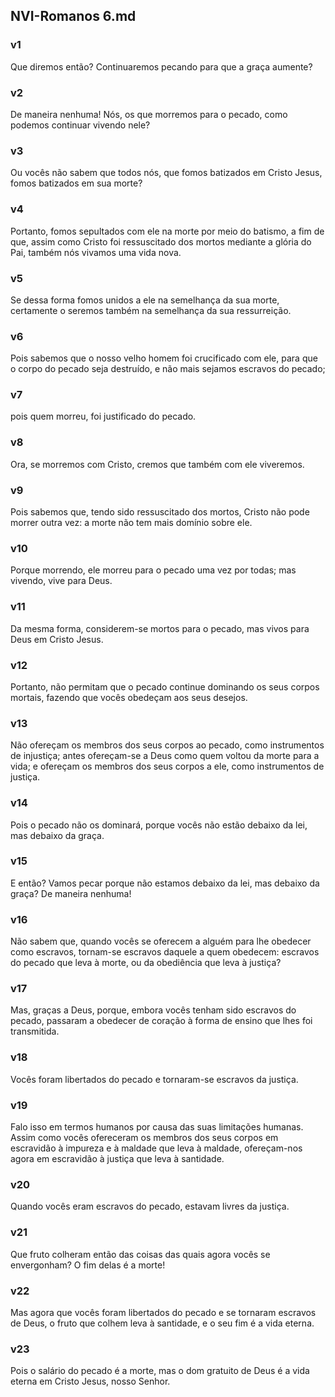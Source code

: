 ## NVI-Romanos 6.md
### v1
 Que diremos então? Continuaremos pecando para que a graça aumente?
### v2
 De maneira nenhuma! Nós, os que morremos para o pecado, como podemos continuar vivendo nele?
### v3
 Ou vocês não sabem que todos nós, que fomos batizados em Cristo Jesus, fomos batizados em sua morte?
### v4
 Portanto, fomos sepultados com ele na morte por meio do batismo, a fim de que, assim como Cristo foi ressuscitado dos mortos mediante a glória do Pai, também nós vivamos uma vida nova.
### v5
 Se dessa forma fomos unidos a ele na semelhança da sua morte, certamente o seremos também na semelhança da sua ressurreição.
### v6
 Pois sabemos que o nosso velho homem foi crucificado com ele, para que o corpo do pecado seja destruído, e não mais sejamos escravos do pecado;
### v7
 pois quem morreu, foi justificado do pecado.
### v8
 Ora, se morremos com Cristo, cremos que também com ele viveremos.
### v9
 Pois sabemos que, tendo sido ressuscitado dos mortos, Cristo não pode morrer outra vez: a morte não tem mais domínio sobre ele.
### v10
 Porque morrendo, ele morreu para o pecado uma vez por todas; mas vivendo, vive para Deus.
### v11
 Da mesma forma, considerem-se mortos para o pecado, mas vivos para Deus em Cristo Jesus.
### v12
 Portanto, não permitam que o pecado continue dominando os seus corpos mortais, fazendo que vocês obedeçam aos seus desejos.
### v13
 Não ofereçam os membros dos seus corpos ao pecado, como instrumentos de injustiça; antes ofereçam-se a Deus como quem voltou da morte para a vida; e ofereçam os membros dos seus corpos a ele, como instrumentos de justiça.
### v14
 Pois o pecado não os dominará, porque vocês não estão debaixo da lei, mas debaixo da graça.
### v15
 E então? Vamos pecar porque não estamos debaixo da lei, mas debaixo da graça? De maneira nenhuma!
### v16
 Não sabem que, quando vocês se oferecem a alguém para lhe obedecer como escravos, tornam-se escravos daquele a quem obedecem: escravos do pecado que leva à morte, ou da obediência que leva à justiça?
### v17
 Mas, graças a Deus, porque, embora vocês tenham sido escravos do pecado, passaram a obedecer de coração à forma de ensino que lhes foi transmitida.
### v18
 Vocês foram libertados do pecado e tornaram-se escravos da justiça.
### v19
 Falo isso em termos humanos por causa das suas limitações humanas. Assim como vocês ofereceram os membros dos seus corpos em escravidão à impureza e à maldade que leva à maldade, ofereçam-nos agora em escravidão à justiça que leva à santidade.
### v20
 Quando vocês eram escravos do pecado, estavam livres da justiça.
### v21
 Que fruto colheram então das coisas das quais agora vocês se envergonham? O fim delas é a morte!
### v22
 Mas agora que vocês foram libertados do pecado e se tornaram escravos de Deus, o fruto que colhem leva à santidade, e o seu fim é a vida eterna.
### v23
 Pois o salário do pecado é a morte, mas o dom gratuito de Deus é a vida eterna em Cristo Jesus, nosso Senhor.
